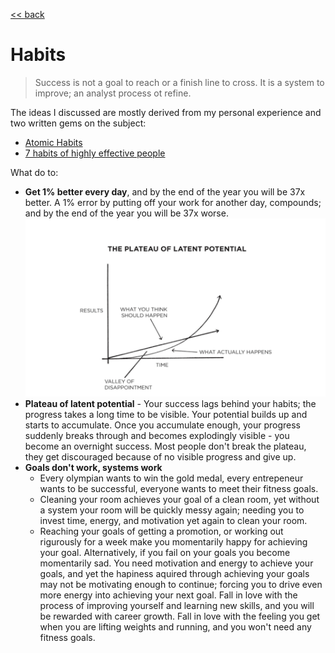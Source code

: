 [<< back](../index.md)

# Habits

> Success is not a goal to reach or a finish line to cross. It is a system to improve; an analyst process ot refine.

The ideas I discussed are mostly derived from my personal experience and two written gems on the subject:
- [Atomic Habits](https://amzn.to/36CLUeS)
- [7 habits of highly effective people](https://amzn.to/2smlRK9)


What do to: 
- **Get 1% better every day**, and by the end of the year you will be 37x better. A 1% error by putting off your work for another day, compounds; and by the end of the year you will be 37x worse.
![Plateau of latent potential](/Personal/assets/plateau-of-latent-potential.png)
- **Plateau of latent potential** - Your success lags behind your habits; the progress takes a long time to be visible. Your potential builds up and starts to accumulate. Once you accumulate enough, your progress suddenly breaks through and becomes explodingly visible - you become an overnight success. Most people don't break the plateau, they get discouraged because of no visible progress and give up.
- **Goals don't work, systems work**
  - Every olympian wants to win the gold medal, every entrepeneur wants to be successful, everyone wants to meet their fitness goals.
  - Cleaning your room achieves your goal of a clean room, yet without a system your room will be quickly messy again; needing you to invest time, energy, and motivation yet again to clean your room.
  - Reaching your goals of getting a promotion, or working out rigurously for a week make you momentarily happy for achieving your goal. Alternatively, if you fail on your goals you become momentarily sad. You need motivation and energy to achieve your goals, and yet the hapiness aquired through achieving your goals may not be motivating enough to continue; forcing you to drive even more energy into achieving your next goal. Fall in love with the process of improving yourself and learning new skills, and you will be rewarded with career growth. Fall in love with the feeling you get when you are lifting weights and running, and you won't need any fitness goals.


  

  

